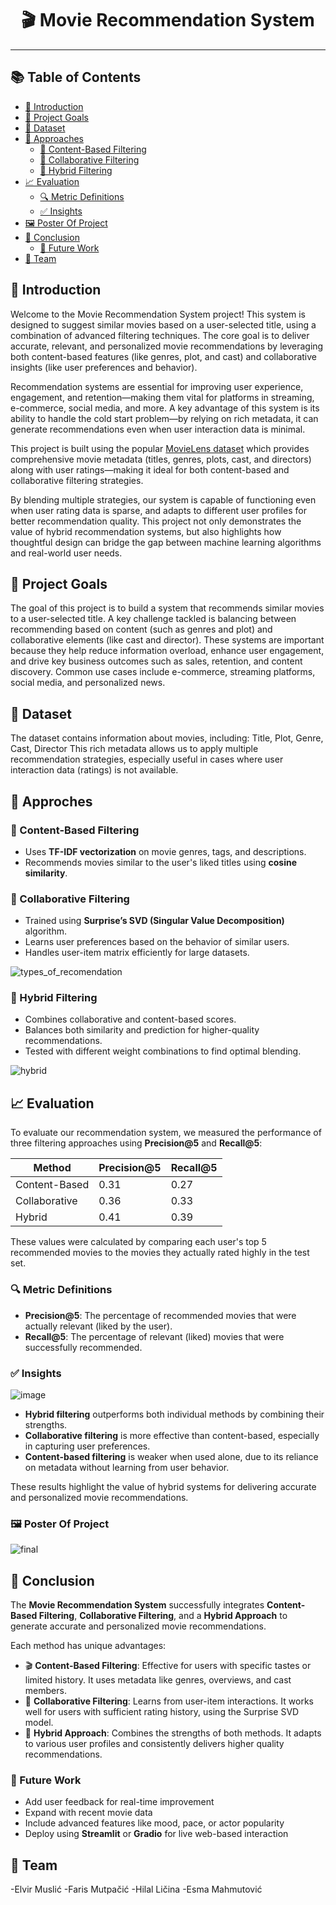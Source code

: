<h1 align="center">🎬 Movie Recommendation System</h1>

------------------------------

## 📚 Table of Contents

- [📝 Introduction](#-introduction)
- [🎯 Project Goals](#-project-goals)
- [📁 Dataset](#-dataset)
- [🧠 Approaches](#-approaches)
  - [📘 Content-Based Filtering](#-content-based-filtering)
  - [👥 Collaborative Filtering](#-collaborative-filtering)
  - [🔀 Hybrid Filtering](#-hybrid-filtering)
- [📈 Evaluation](#-evaluation)
  - [🔍 Metric Definitions](#-metric-definitions)
  - [✅ Insights](#-insights)
- [🖼️ Poster Of Project](#️-poster-of-project)
- [📌 Conclusion](#-conclusion)
  - [🔮 Future Work](#-future-work)
- [👥 Team](#-team)



## 📝 Introduction
Welcome to the Movie Recommendation System project!
This system is designed to suggest similar movies based on a user-selected title, using a combination of advanced filtering techniques. The core goal is to deliver accurate, relevant, and personalized movie recommendations by leveraging both content-based features (like genres, plot, and cast) and collaborative insights (like user preferences and behavior).

Recommendation systems are essential for improving user experience, engagement, and retention—making them vital for platforms in streaming, e-commerce, social media, and more.
A key advantage of this system is its ability to handle the cold start problem—by relying on rich metadata, it can generate recommendations even when user interaction data is minimal.

This project is built using the popular [MovieLens dataset](https://grouplens.org/datasets/movielens/) which provides comprehensive movie metadata (titles, genres, plots, cast, and directors) along with user ratings—making it ideal for both content-based and collaborative filtering strategies.

By blending multiple strategies, our system is capable of functioning even when user rating data is sparse, and adapts to different user profiles for better recommendation quality. This project not only demonstrates the value of hybrid recommendation systems, but also highlights how thoughtful design can bridge the gap between machine learning algorithms and real-world user needs.

## 🎯 Project Goals
The goal of this project is to build a system that recommends similar movies to a user-selected title. A key challenge tackled is balancing between recommending based on content (such as genres and plot) and collaborative elements (like cast and director).
These systems are important because they help reduce information overload, enhance user engagement, and drive key business outcomes such as sales, retention, and content discovery.
Common use cases include e-commerce, streaming platforms, social media, and personalized news.

## 📁 Dataset
The dataset contains information about movies, including: Title, Plot, Genre, Cast, Director
This rich metadata allows us to apply multiple recommendation strategies, especially useful in cases where user interaction data (ratings) is not available.

## 🧠 Approches
### 📘 Content-Based Filtering
- Uses **TF-IDF vectorization** on movie genres, tags, and descriptions.
- Recommends movies similar to the user's liked titles using **cosine similarity**.

### 👥 Collaborative Filtering
- Trained using **Surprise’s SVD (Singular Value Decomposition)** algorithm.
- Learns user preferences based on the behavior of similar users.
- Handles user-item matrix efficiently for large datasets.
  
![types_of_recomendation](https://github.com/user-attachments/assets/ad06578e-92e5-41ba-b8fd-bcc01efa4883)

### 🔀 Hybrid Filtering
- Combines collaborative and content-based scores.
- Balances both similarity and prediction for higher-quality recommendations.
- Tested with different weight combinations to find optimal blending.

![hybrid](https://github.com/user-attachments/assets/5b12fbbb-d523-4232-9f6a-71baa5114aa1)

## 📈 Evaluation

To evaluate our recommendation system, we measured the performance of three filtering approaches using **Precision@5** and **Recall@5**:

| Method           | Precision@5 | Recall@5 |
|------------------|-------------|----------|
| Content-Based    | 0.31        | 0.27     |
| Collaborative    | 0.36        | 0.33     |
| Hybrid           | 0.41        | 0.39     |

These values were calculated by comparing each user's top 5 recommended movies to the movies they actually rated highly in the test set.

### 🔍 Metric Definitions

- **Precision@5**: The percentage of recommended movies that were actually relevant (liked by the user).
- **Recall@5**: The percentage of relevant (liked) movies that were successfully recommended.

### ✅ Insights

![image](https://github.com/user-attachments/assets/bce53adf-6ae1-404d-ab1d-74f60a04f63e)

- **Hybrid filtering** outperforms both individual methods by combining their strengths.
- **Collaborative filtering** is more effective than content-based, especially in capturing user preferences.
- **Content-based filtering** is weaker when used alone, due to its reliance on metadata without learning from user behavior.

These results highlight the value of hybrid systems for delivering accurate and personalized movie recommendations.


### 🖼️ Poster Of Project

![final](https://github.com/user-attachments/assets/682e433b-0d84-4a4d-9ac0-9e6087a2efc3)

## 📌 Conclusion

The **Movie Recommendation System** successfully integrates **Content-Based Filtering**, **Collaborative Filtering**, and a **Hybrid Approach** to generate accurate and personalized movie recommendations.

Each method has unique advantages:

- 🎬 **Content-Based Filtering**: Effective for users with specific tastes or limited history. It uses metadata like genres, overviews, and cast members.
- 👥 **Collaborative Filtering**: Learns from user-item interactions. It works well for users with sufficient rating history, using the Surprise SVD model.
- 🔗 **Hybrid Approach**: Combines the strengths of both methods. It adapts to various user profiles and consistently delivers higher quality recommendations.

### 🔮 Future Work

- Add user feedback for real-time improvement
- Expand with recent movie data
- Include advanced features like mood, pace, or actor popularity
- Deploy using **Streamlit** or **Gradio** for live web-based interaction

## 👥 Team 
-Elvir Muslić
-Faris Mutpačić
-Hilal Ličina
-Esma Mahmutović
